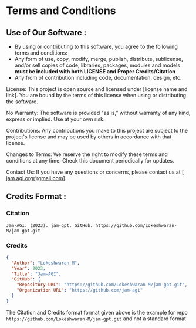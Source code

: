 # Terms and Conditions 

## Use of Our Software :
* By using or contributing to this software, you agree to the following terms and conditions:
* Any form of use, copy, modify, merge, publish, distribute, sublicense, and/or sell copies of code, libraries, packages, modules and models **must be included with both LICENSE and Proper Credits/Citation**
* Any from of contribution including code, documentation, design, etc. 

License: This project is open source and licensed under [license name and link]. You are bound by the terms of this license when using or distributing the software.

No Warranty: The software is provided "as is," without warranty of any kind, express or implied. Use at your own risk.

Contributions: Any contributions you make to this project are subject to the project's license and may be used by others in accordance with that license.

<!-- Data Collection: We may collect and store data related to your use of this software, as described in our [privacy policy](./privacy-policy.md). -->

Changes to Terms: We reserve the right to modify these terms and conditions at any time. Check this document periodically for updates.

Contact Us: If you have any questions or concerns, please contact us at [ jam.agi.org@gmail.com].

## Credits Format :


### Citation
```
Jam-AGI. (2023). jam-gpt. GitHub. https://github.com/Lokeshwaran-M/jam-gpt.git
```

### Credits
```json
{
  "Author": "Lokeshwaran M",
  "Year": 2023,
  "Title": "Jam-AGI",
  "GitHub": {
    "Repository URL": "https://github.com/Lokeshwaran-M/jam-gpt.git",
    "Organization URL": "https://github.com/jam-agi"
  }
}
```

The Citation and Credits format format given above is the example for repo `https://github.com/Lokeshwaran-M/jam-gpt.git` and not a standard format 


